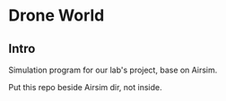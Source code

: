 # Drone World

## Intro

Simulation program for our lab's project, base on Airsim.

Put this repo beside Airsim dir, not inside.